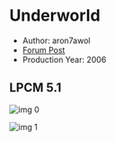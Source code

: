 # Underworld

* Author: aron7awol
* [Forum Post](https://www.avsforum.com/threads/bass-eq-for-filtered-movies.2995212/post-58304484)
* Production Year: 2006

## LPCM 5.1

![img 0](https://i.imgur.com/v4EDJQ7.jpg)

![img 1](https://i.imgur.com/Nk5NIu9.png)

